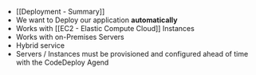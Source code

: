 - [[Deployment - Summary]]
- We want to Deploy our application **automatically**
- Works with [[EC2 - Elastic Compute Cloud]] Instances
- Works with on-Premises Servers
- Hybrid service
- Servers / Instances must be provisioned and configured ahead of time with the CodeDeploy Agend